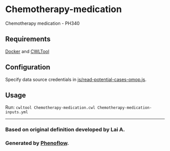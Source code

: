 # Chemotherapy-medication

Chemotherapy medication - PH340

## Requirements

[Docker](https://docs.docker.com/install/) and [CWLTool](https://github.com/common-workflow-language/cwltool#install)

## Configuration

Specify data source credentials in [js/read-potential-cases-omop.js](js/read-potential-cases-omop.js).

## Usage

Run: `cwltool Chemotherapy-medication.cwl Chemotherapy-medication-inputs.yml`

***

### Based on original definition developed by Lai A.
### Generated by [Phenoflow](https://kclhi.org/phenoflow).

